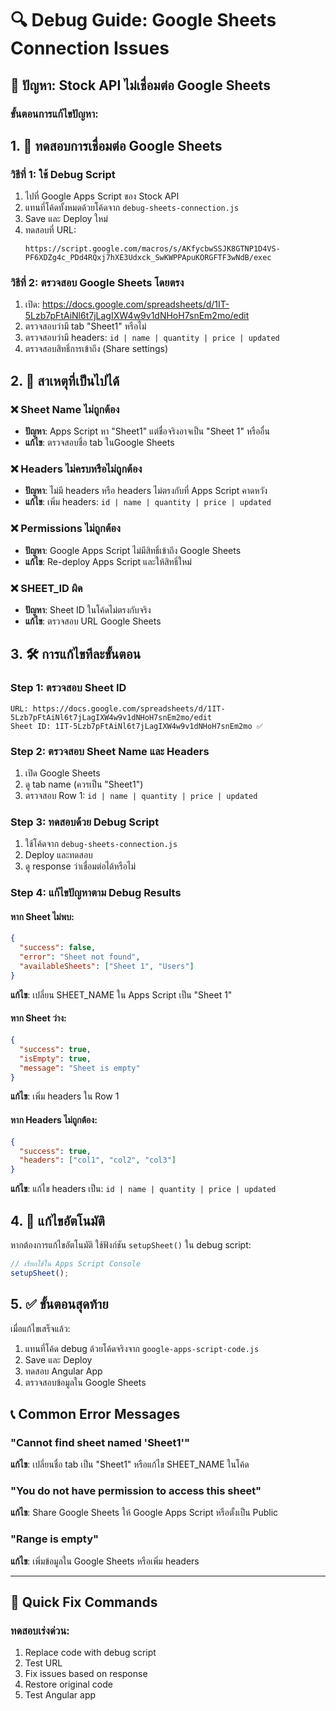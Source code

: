 # 🔍 Debug Guide: Google Sheets Connection Issues

## 🚨 ปัญหา: Stock API ไม่เชื่อมต่อ Google Sheets

### ขั้นตอนการแก้ไขปัญหา:

## 1. 🧪 ทดสอบการเชื่อมต่อ Google Sheets

### วิธีที่ 1: ใช้ Debug Script
1. ไปที่ Google Apps Script ของ Stock API
2. แทนที่โค้ดทั้งหมดด้วยโค้ดจาก `debug-sheets-connection.js`
3. Save และ Deploy ใหม่
4. ทดสอบที่ URL:
   ```
   https://script.google.com/macros/s/AKfycbwSSJK8GTNP1D4VS-PF6XDZg4c_PDd4RQxj7hXE3Udxck_SwKWPPApuKORGFTF3wNdB/exec
   ```

### วิธีที่ 2: ตรวจสอบ Google Sheets โดยตรง
1. เปิด: https://docs.google.com/spreadsheets/d/1IT-5Lzb7pFtAiNl6t7jLagIXW4w9v1dNHoH7snEm2mo/edit
2. ตรวจสอบว่ามี tab "Sheet1" หรือไม่
3. ตรวจสอบว่ามี headers: `id | name | quantity | price | updated`
4. ตรวจสอบสิทธิ์การเข้าถึง (Share settings)

## 2. 🔧 สาเหตุที่เป็นไปได้

### ❌ Sheet Name ไม่ถูกต้อง
- **ปัญหา**: Apps Script หา "Sheet1" แต่ชื่อจริงอาจเป็น "Sheet 1" หรืออื่น
- **แก้ไข**: ตรวจสอบชื่อ tab ในGoogle Sheets

### ❌ Headers ไม่ครบหรือไม่ถูกต้อง
- **ปัญหา**: ไม่มี headers หรือ headers ไม่ตรงกับที่ Apps Script คาดหวัง
- **แก้ไข**: เพิ่ม headers: `id | name | quantity | price | updated`

### ❌ Permissions ไม่ถูกต้อง
- **ปัญหา**: Google Apps Script ไม่มีสิทธิ์เข้าถึง Google Sheets
- **แก้ไข**: Re-deploy Apps Script และให้สิทธิ์ใหม่

### ❌ SHEET_ID ผิด
- **ปัญหา**: Sheet ID ในโค้ดไม่ตรงกับจริง
- **แก้ไข**: ตรวจสอบ URL Google Sheets

## 3. 🛠️ การแก้ไขทีละขั้นตอน

### Step 1: ตรวจสอบ Sheet ID
```
URL: https://docs.google.com/spreadsheets/d/1IT-5Lzb7pFtAiNl6t7jLagIXW4w9v1dNHoH7snEm2mo/edit
Sheet ID: 1IT-5Lzb7pFtAiNl6t7jLagIXW4w9v1dNHoH7snEm2mo ✅
```

### Step 2: ตรวจสอบ Sheet Name และ Headers
1. เปิด Google Sheets
2. ดู tab name (ควรเป็น "Sheet1")
3. ตรวจสอบ Row 1: `id | name | quantity | price | updated`

### Step 3: ทดสอบด้วย Debug Script
1. ใช้โค้ดจาก `debug-sheets-connection.js`
2. Deploy และทดสอบ
3. ดู response ว่าเชื่อมต่อได้หรือไม่

### Step 4: แก้ไขปัญหาตาม Debug Results

#### หาก Sheet ไม่พบ:
```json
{
  "success": false,
  "error": "Sheet not found",
  "availableSheets": ["Sheet 1", "Users"]
}
```
**แก้ไข**: เปลี่ยน SHEET_NAME ใน Apps Script เป็น "Sheet 1"

#### หาก Sheet ว่าง:
```json
{
  "success": true,
  "isEmpty": true,
  "message": "Sheet is empty"
}
```
**แก้ไข**: เพิ่ม headers ใน Row 1

#### หาก Headers ไม่ถูกต้อง:
```json
{
  "success": true,
  "headers": ["col1", "col2", "col3"]
}
```
**แก้ไข**: แก้ไข headers เป็น: `id | name | quantity | price | updated`

## 4. 🎯 แก้ไขอัตโนมัติ

หากต้องการแก้ไขอัตโนมัติ ใช้ฟังก์ชัน `setupSheet()` ใน debug script:

```javascript
// เรียกใช้ใน Apps Script Console
setupSheet();
```

## 5. ✅ ขั้นตอนสุดท้าย

เมื่อแก้ไขเสร็จแล้ว:
1. แทนที่โค้ด debug ด้วยโค้ดจริงจาก `google-apps-script-code.js`
2. Save และ Deploy
3. ทดสอบ Angular App
4. ตรวจสอบข้อมูลใน Google Sheets

## 📞 Common Error Messages

### "Cannot find sheet named 'Sheet1'"
**แก้ไข**: เปลี่ยนชื่อ tab เป็น "Sheet1" หรือแก้ไข SHEET_NAME ในโค้ด

### "You do not have permission to access this sheet"
**แก้ไข**: Share Google Sheets ให้ Google Apps Script หรือตั้งเป็น Public

### "Range is empty"
**แก้ไข**: เพิ่มข้อมูลใน Google Sheets หรือเพิ่ม headers

---

## 🚀 Quick Fix Commands

### ทดสอบเร่งด่วน:
1. Replace code with debug script
2. Test URL
3. Fix issues based on response
4. Restore original code
5. Test Angular app
